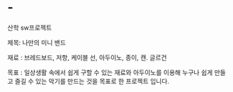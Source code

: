 # -
산학 sw프로젝트

제목: 나만의 미니 밴드

재료 : 브레드보드, 저항, 케이블 선, 아두이노, 종이, 캔. 글르건

목표 : 일상생활 속에서 쉽게 구할 수 있는 재료와 아두이노를 이용해 누구나 쉽게 만들고 즐길 수 있는 악기를 만드는 것을 목표로 한 프로젝트 입니다.
